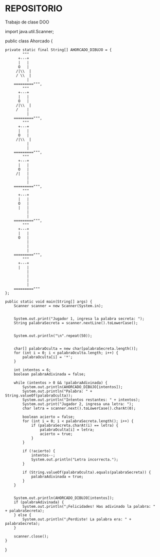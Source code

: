 # REPOSITORIO
Trabajo de clase DOO

import java.util.Scanner;

public class Ahorcado {

    private static final String[] AHORCADO_DIBUJO = {
            """
          +---+
          |   |
          O   |
         /|\\  |
         / \\  |
              |
        =========""",
            """
          +---+
          |   |
          O   |
         /|\\  |
         /    |
              |
        =========""",
            """
          +---+
          |   |
          O   |
         /|\\  |
              |
              |
        =========""",
            """
          +---+
          |   |
          O   |
         /|   |
              |
              |
        =========""",
            """
          +---+
          |   |
          O   |
          |   |
              |
              |
        =========""",
            """
          +---+
          |   |
          O   |
              |
              |
              |
        =========""",
            """
          +---+
          |   |
              |
              |
              |
              |
        ========="""
    };

    public static void main(String[] args) {
        Scanner scanner = new Scanner(System.in);


        System.out.print("Jugador 1, ingresa la palabra secreta: ");
        String palabraSecreta = scanner.nextLine().toLowerCase();


        System.out.println("\n".repeat(50));


        char[] palabraOculta = new char[palabraSecreta.length()];
        for (int i = 0; i < palabraOculta.length; i++) {
            palabraOculta[i] = '*';
        }

        int intentos = 6;
        boolean palabraAdivinada = false;

        while (intentos > 0 && !palabraAdivinada) {
            System.out.println(AHORCADO_DIBUJO[intentos]);
            System.out.println("Palabra: " + String.valueOf(palabraOculta));
            System.out.println("Intentos restantes: " + intentos);
            System.out.print("Jugador 2, ingresa una letra: ");
            char letra = scanner.next().toLowerCase().charAt(0);

            boolean acierto = false;
            for (int i = 0; i < palabraSecreta.length(); i++) {
                if (palabraSecreta.charAt(i) == letra) {
                    palabraOculta[i] = letra;
                    acierto = true;
                }
            }

            if (!acierto) {
                intentos--;
                System.out.println("Letra incorrecta.");
            }

            if (String.valueOf(palabraOculta).equals(palabraSecreta)) {
                palabraAdivinada = true;
            }
        }


        System.out.println(AHORCADO_DIBUJO[intentos]);
        if (palabraAdivinada) {
            System.out.println("¡Felicidades! Has adivinado la palabra: " + palabraSecreta);
        } else {
            System.out.println("¡Perdiste! La palabra era: " + palabraSecreta);
        }

        scanner.close();
    }
}

